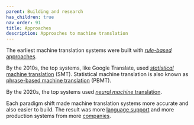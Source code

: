 ```yaml
---
parent: Building and research
has_children: true
nav_order: 91
title: Approaches
description: Approaches to machine translation
---
```


The earliest machine translation systems were built with [*rule-based* approaches](rule-based-machine-translation.md).

By the 2010s, the top systems, like Google Translate, used [*statistical* machine translation](statistical-machine-translation.md) (SMT).  Statistical machine translation is also known as [phrase-based machine translation](https://machinetranslate.org/statistical-machine-translation#approaches) (PBMT).

By the 2020s, the top systems used [*neural machine* translation](neural-machine-translation.md).

Each paradigm shift made machine translation systems more accurate and also easier to build.
The result was more [language support](/languages/languages.md) and more production systems from more [companies](/industry/companies.md).
